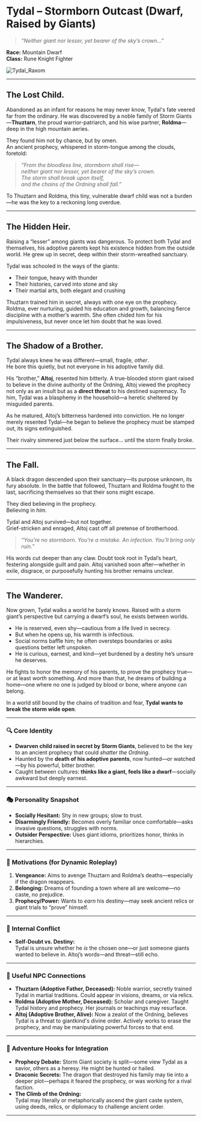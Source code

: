 # **Tydal – Stormborn Outcast (Dwarf, Raised by Giants)**  
> *“Neither giant nor lesser, yet bearer of the sky’s crown…”*

**Race:** Mountain Dwarf  
**Class:** Rune Knight Fighter  

![Tydal_Raxom](https://github.com/user-attachments/assets/d48bb8d2-efb3-47b2-bc7a-38bac8cde3c0)

---

## **The Lost Child.**  
Abandoned as an infant for reasons he may never know, Tydal's fate veered far from the ordinary. He was discovered by a noble family of Storm Giants—**Thuztarn**, the proud warrior-patriarch, and his wise partner, **Roldma**—deep in the high mountain aeries.

They found him not by chance, but by omen.  
An ancient prophecy, whispered in storm-tongue among the clouds, foretold:

> _“From the bloodless line, stormborn shall rise—  
> neither giant nor lesser, yet bearer of the sky’s crown.  
> The storm shall break upon itself,  
> and the chains of the Ordning shall fall.”_

To Thuztarn and Roldma, this tiny, vulnerable dwarf child was not a burden—he was the key to a reckoning long overdue.

---

## **The Hidden Heir.**  
Raising a “lesser” among giants was dangerous. To protect both Tydal and themselves, his adoptive parents kept his existence hidden from the outside world. He grew up in secret, deep within their storm-wreathed sanctuary.

Tydal was schooled in the ways of the giants:

- Their tongue, heavy with thunder  
- Their histories, carved into stone and sky  
- Their martial arts, both elegant and crushing  

Thuztarn trained him in secret, always with one eye on the prophecy. Roldma, ever nurturing, guided his education and growth, balancing fierce discipline with a mother’s warmth. She often chided him for his impulsiveness, but never once let him doubt that he was loved.

---

## **The Shadow of a Brother.**  
Tydal always knew he was different—small, fragile, *other*.  
He bore this quietly, but not everyone in his adoptive family did.

His “brother,” **Altoj**, resented him bitterly. A true-blooded storm giant raised to believe in the divine authority of the Ordning, Altoj viewed the prophecy not only as an insult but as a **direct threat** to his destined supremacy. To him, Tydal was a blasphemy in the household—a heretic sheltered by misguided parents.

As he matured, Altoj’s bitterness hardened into conviction. He no longer merely resented Tydal—he began to believe the prophecy must be stamped out, its signs extinguished.

Their rivalry simmered just below the surface… until the storm finally broke.

---

## **The Fall.**  
A black dragon descended upon their sanctuary—its purpose unknown, its fury absolute. In the battle that followed, Thuztarn and Roldma fought to the last, sacrificing themselves so that their sons might escape.

They died believing in the prophecy.  
Believing in *him*.

Tydal and Altoj survived—but not together.  
Grief-stricken and enraged, Altoj cast off all pretense of brotherhood.

> _“You’re no stormborn. You’re a mistake. An infection. You’ll bring only ruin.”_

His words cut deeper than any claw. Doubt took root in Tydal’s heart, festering alongside guilt and pain. Altoj vanished soon after—whether in exile, disgrace, or purposefully hunting his brother remains unclear.

---

## **The Wanderer.**  
Now grown, Tydal walks a world he barely knows. Raised with a storm giant’s perspective but carrying a dwarf’s soul, he exists between worlds.

- He is reserved, even shy—cautious from a life lived in secrecy.  
- But when he opens up, his warmth is infectious.  
- Social norms baffle him; he often oversteps boundaries or asks questions better left unspoken.  
- He is curious, earnest, and kind—yet burdened by a destiny he’s unsure he deserves.  

He fights to honor the memory of his parents, to prove the prophecy true—or at least *worth* something. And more than that, he dreams of building a home—one where no one is judged by blood or bone, where anyone can belong.

In a world still bound by the chains of tradition and fear, **Tydal wants to break the storm wide open**.

---

### 🔍 **Core Identity**
- **Dwarven child raised in secret by Storm Giants**, believed to be the key to an ancient prophecy that could *shatter the Ordning*.  
- Haunted by the **death of his adoptive parents**, now hunted—or watched—by his powerful, bitter brother.  
- Caught between cultures: **thinks like a giant, feels like a dwarf**—socially awkward but deeply earnest.

---

### 🎭 **Personality Snapshot**
- **Socially Hesitant:** Shy in new groups; slow to trust.  
- **Disarmingly Friendly:** Becomes overly familiar once comfortable—asks invasive questions, struggles with norms.  
- **Outsider Perspective:** Uses giant idioms, prioritizes honor, thinks in hierarchies.

---

### 🎯 **Motivations (for Dynamic Roleplay)**
1. **Vengeance:** Aims to avenge Thuztarn and Roldma’s deaths—especially if the dragon reappears.  
2. **Belonging:** Dreams of founding a town where all are welcome—no caste, no prejudice.  
3. **Prophecy/Power:** Wants to *earn* his destiny—may seek ancient relics or giant trials to “prove” himself.

---

### 🧠 **Internal Conflict**
- **Self-Doubt vs. Destiny:**  
  Tydal is unsure whether he *is* the chosen one—or just someone giants wanted to believe in. Altoj’s words—and threat—still echo.

---

### 🧬 **Useful NPC Connections**
- **Thuztarn (Adoptive Father, Deceased):** Noble warrior, secretly trained Tydal in martial traditions. Could appear in visions, dreams, or via relics.  
- **Roldma (Adoptive Mother, Deceased):** Scholar and caregiver. Taught Tydal history and prophecy. Her journals or teachings may resurface.  
- **Altoj (Adoptive Brother, Alive):** Now a zealot of the Ordning, believes Tydal is a threat to giantkind's divine order. Actively works to erase the prophecy, and may be manipulating powerful forces to that end.

---

### 🧭 **Adventure Hooks for Integration**
- **Prophecy Debate:** Storm Giant society is split—some view Tydal as a savior, others as a heresy. He might be hunted or hailed.  
- **Draconic Secrets:** The dragon that destroyed his family may tie into a deeper plot—perhaps it feared the prophecy, or was working for a rival faction.  
- **The Climb of the Ordning:**  
  Tydal may literally or metaphorically ascend the giant caste system, using deeds, relics, or diplomacy to challenge ancient order.

---
